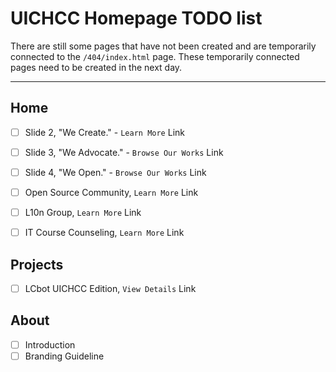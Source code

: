 # UICHCC Homepage TODO list

There are still some pages that have not been created and are temporarily connected to the `/404/index.html` page. These temporarily connected pages need to be created in the next day.

--------

## Home
- [ ] Slide 2, "We Create." - `Learn More` Link
- [ ] Slide 3, "We Advocate." - `Browse Our Works` Link
- [ ] Slide 4, "We Open." - `Browse Our Works` Link

- [ ] Open Source Community, `Learn More` Link
- [ ] L10n Group, `Learn More` Link
- [ ] IT Course Counseling, `Learn More` Link

## Projects
- [ ] LCbot UICHCC Edition, `View Details` Link

## About
- [ ] Introduction
- [ ] Branding Guideline
